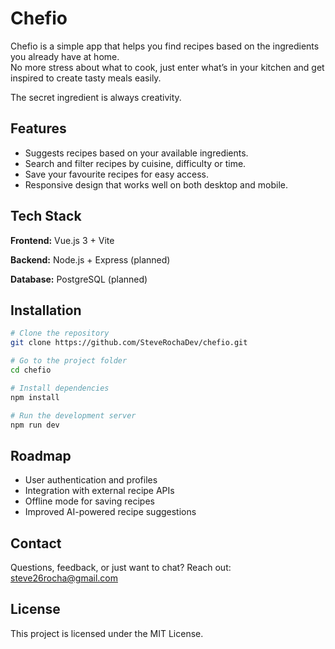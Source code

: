 <!-- filepath: [README.md](http://_vscodecontentref_/0) -->
# Chefio

Chefio is a simple app that helps you find recipes based on the ingredients you already have at home.  
No more stress about what to cook, just enter what’s in your kitchen and get inspired to create tasty meals easily.

The secret ingredient is always creativity.

## Features

- Suggests recipes based on your available ingredients.
- Search and filter recipes by cuisine, difficulty or time.  
- Save your favourite recipes for easy access.  
- Responsive design that works well on both desktop and mobile.

## Tech Stack

**Frontend:** Vue.js 3 + Vite  

**Backend:** Node.js + Express (planned)  

**Database:** PostgreSQL (planned)

## Installation

```bash
# Clone the repository
git clone https://github.com/SteveRochaDev/chefio.git

# Go to the project folder
cd chefio

# Install dependencies
npm install

# Run the development server
npm run dev
```

## Roadmap

- User authentication and profiles  
- Integration with external recipe APIs  
- Offline mode for saving recipes  
- Improved AI-powered recipe suggestions

## Contact

Questions, feedback, or just want to chat? Reach out:  
[steve26rocha@gmail.com](mailto:steve26rocha@gmail.com)

## License

This project is licensed under the MIT License.

